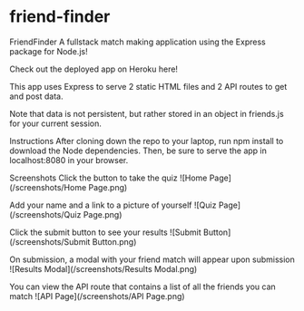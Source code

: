 # friend-finder

FriendFinder
A fullstack match making application using the Express package for Node.js!

Check out the deployed app on Heroku here!

This app uses Express to serve 2 static HTML files and 2 API routes to get and post data.

Note that data is not persistent, but rather stored in an object in friends.js for your current session.

Instructions
After cloning down the repo to your laptop, run npm install to download the Node dependencies. Then, be sure to serve the app in localhost:8080 in your browser.

Screenshots
Click the button to take the quiz
![Home Page](/screenshots/Home Page.png)

Add your name and a link to a picture of yourself
![Quiz Page](/screenshots/Quiz Page.png)

Click the submit button to see your results
![Submit Button](/screenshots/Submit Button.png)

On submission, a modal with your friend match will appear upon submission
![Results Modal](/screenshots/Results Modal.png)

You can view the API route that contains a list of all the friends you can match
![API Page](/screenshots/API Page.png)
